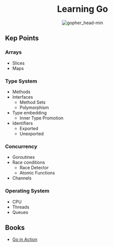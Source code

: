 <h1 align="center">Learning Go</h1>

<p align="center"> 
  <img src="https://user-images.githubusercontent.com/11765228/48174695-01aa0100-e344-11e8-8b31-5e6f05b84184.png" alt="gopher_head-min">
</p>

## Kep Points

### Arrays

- Slices
- Maps

### Type System

- Methods
- Interfaces
  - Method Sets
  - Polymorphism
- Type embedding
  - Inner Type Promotion
- Identifiers
  - Exported
  - Unexported

### Concurrency

- Goroutines
- Race conditions
  - Race Detector
  - Atomic Functions
- Channels

### Operating System

- CPU
- Threads
- Queues

## Books

- [Go in Action](https://www.manning.com/books/go-in-action)
